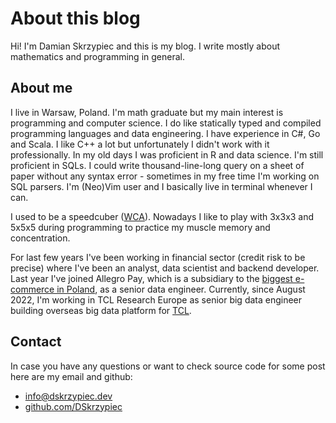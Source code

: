 # About this blog

Hi! I'm Damian Skrzypiec and this is my blog. I write mostly about mathematics and
programming in general.

## About me
I live in Warsaw, Poland. I'm math graduate but my main interest is programming
and computer science. I do like statically typed and compiled programming
languages and data engineering. I have experience in C#, Go and Scala. I like
C++ a lot but unfortunately I didn't work with it professionally. In my old
days I was proficient in R and data science. I'm still proficient in SQLs. I
could write thousand-line-long query on a sheet of paper without any syntax
error - sometimes in my free time I'm working on SQL parsers. I'm (Neo)Vim user
and I basically live in terminal whenever I can.

I used to be a speedcuber ([WCA](https://www.worldcubeassociation.org/persons/2009SKRZ01)).
Nowadays I like to play with 3x3x3 and 5x5x5 during programming to practice my
muscle memory and concentration.

For last few years I've been working in financial sector (credit risk to be
precise) where I've been an analyst, data scientist and backend developer.
Last year I've joined Allegro Pay, which is a subsidiary to the
[biggest e-commerce in Poland](https://allegro.pl), as a senior data engineer.
Currently, since August 2022, I'm working in TCL Research Europe as senior big data
engineer building overseas big data platform for [TCL](https://www.tcl.com).


## Contact

In case you have any questions or want to check source code for some post here
are my email and github:

* info@dskrzypiec.dev
* [github.com/DSkrzypiec](https://github.com/DSkrzypiec/)

